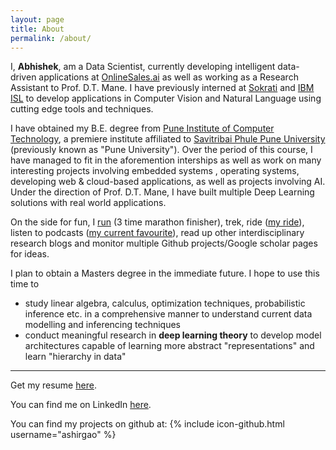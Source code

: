 ```yaml
---
layout: page
title: About
permalink: /about/
---
```



I, **Abhishek**, am a Data Scientist, currently developing intelligent data-driven applications at [OnlineSales.ai](https://www.onlinesales.ai) as well as working as a Research Assistant to Prof. D.T. Mane. I have previously interned at [Sokrati](https://www.sokrati.com) and [IBM ISL](https://www.ibm.com/in-en/) to develop applications in Computer Vision and Natural Language using cutting edge tools and techniques. 

I have obtained my B.E. degree from [Pune Institute of Computer Technology](https://www.pict.edu), a premiere institute affiliated to [Savitribai Phule Pune University](http://www.unipune.ac.in/) (previously known as "Pune University"). Over the period of this course, I have managed to fit in the aforemention interships as well as work on many interesting projects involving embedded systems , operating systems, developing web & cloud-based applications, as well as projects involving AI. Under the direction of Prof. D.T. Mane, I have built multiple Deep Learning solutions with real world applications. 


On the side for fun, I [run](https://www.strava.com/) (3 time marathon finisher), trek, ride ([my ride](https://royalenfield.com/motorcycles/classic-350#!black)), listen to podcasts ([my current favourite](https://www.npr.org/sections/money/)), read up other interdisciplinary research blogs and monitor multiple Github projects/Google scholar pages for ideas.

I plan to obtain a Masters degree in the immediate future. I hope to use this time to

- study linear algebra, calculus, optimization techniques, probabilistic inference etc. in a comprehensive manner to understand current data modelling and inferencing techniques
- conduct meaningful research in **deep learning theory** to develop model architectures capable of learning more abstract "representations" and learn "hierarchy in data"  

---

Get my resume <a href="/resources/AbhishekShirgaokar.pdf">here</a>.
 
You can find me on LinkedIn [here](https://www.linkedin.com/in/ashirgao).

You can find my projects on github at:
{% include icon-github.html username="ashirgao" %} 	


